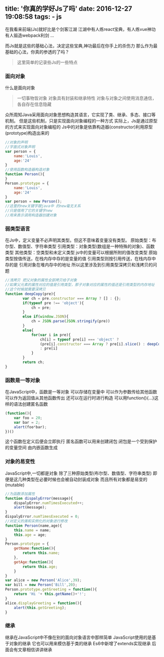 title: '你真的学好Js了吗'
date: 2016-12-27 19:08:58
tags:
    - js
---
在我看来前端(Js)就好比是个剑客江湖
江湖中有人练react宝典，有人练vue神功
有人锻造webpack利剑
…
<!--more-->
而Js就是这些的基础心法，决定这些宝典,神功最后在你手上的杀伤力
那么作为最基础的心法，你真的参透的了吗？

> 这里简单的记录些Js的一些特点

### 面向对象
什么是面向对象

> 一切事物皆对象
对象具有封装和继承特性
对象与对象之间使用消息通信，各自存在信息隐藏

众所周知Java采用面向对象思想构造其语言，它实现了类、继承、多态、接口等机制。
但是这些机制，只是实现面向对象编程的一种方式
实际上，Js是通过原型的方式来实现面向对象编程的
Js中的对象是依靠构造器(constructor)利用原型(prototype)构造出来的

```javascript
//对象的声明
//字面式对象声明
var person = {
    name:'Louis',
    age:'24'
}
//使用函数构造器构造对象
function Person(){
}
Person.prototype = {
    name:'Louis',
    age:'24'
}
var person = new Person();
//这里的new关键字跟java中 的new毫无关系
//只是借用了它的关键字new
//用来表示调用构造器创建对象
```

### 弱类型语言

在Js中，定义变量不必声明其类型。但这不意味着变量没有类型。
原始类型：布尔型、数值型、字符串类型
引用类型：对象类型(数组是一种特殊的对象)、函数类型
其他类型：空类型和未定义类型
js中的变量可以根据所附的值改变类型
原始类型按值传送，在栈内存中存的是变量的值
引用类型则按引用传送，在栈内存中存的是 引用对象在堆内存中的地址
所以这里涉及到引用类型深拷贝和浅拷贝的问题

```javascript
//浅拷贝 把父对象的属性全部拷贝给子对象
//如果父元素的属性对应的值是引用类型，那子对象对应的属性的值还是引用类型的内存地址
//这个时候就需要深拷贝
function deepCopy(pre){
        var ch = pre.constructor === Array ? [] : {};
        if(typeof pre !== 'object'){
            ch = pre;
        }
        else if(window.JSON){
            ch = JSON.parse(JSON.stringify(pre))
        }
        else{
            for(var i in pre){
                ch[i] = typeof pre[i] === 'object' ?
                (pre[i].constructor === Array ? pre[i].slice() : deepCopy(pre[i]))
                : pre[i]
            }
        }
        return ch;
}
```
### 函数是一等对象

在JavaScript中，函数是一等对象
可以存储在变量中
可以作为参数传给其他函数
可以作为返回值从其他函数传出
还可以在运行时进行构造
可以用function(){…}这样的语法创建匿名函数


```javascript
(function(){
    var foo = 20;
    var bar = 2;
    alert(foo*bar);
})()
```
这个函数在定义后便会立即执行
匿名函数可以用来创建闭包
闭包是一个受到保护的变量空间
由内嵌函数生成

### 对象的易变性
JavaScript中,一切都是对象
除了三种原始类型(布尔型、数值型、字符串类型)
即便是这几种类型在必要时候也会被自动封装成对象
而且所有对象都是易变的(mutable)

```javascript
//为函数添加属性
function dispalyError(message){
    dispalyError.numTimesExecuted++;
    alert(message);
}
dispalyError.numTimesExecuted = 0;
//对定义的类和实例化的对象进行修改
function Person(name,age){
    this.name = name;
    this.age = age;
}
Person.prototype = {
    getName:function(){
        return this.name;
    },
    getAge:function(){
        return this.age;
    }
}
var alice = new Person('Alice',39);
var bill = new Person('Bill',20);
Person.prototype.getGreeting = function(){
    return 'Hi '+ this.getName()+'!';
}
alice.displayGreeting = function(){
    alert(this.getGreeting);
}
```

### 继承

继承在JavaScript中不像在别的面向对象语言中那样简单
JavaScript使用的是基于对象的继承
它也可以用来模仿基于类的继承
Es6中新增了extends实现继承
后面会有文章相信讲讲继承
